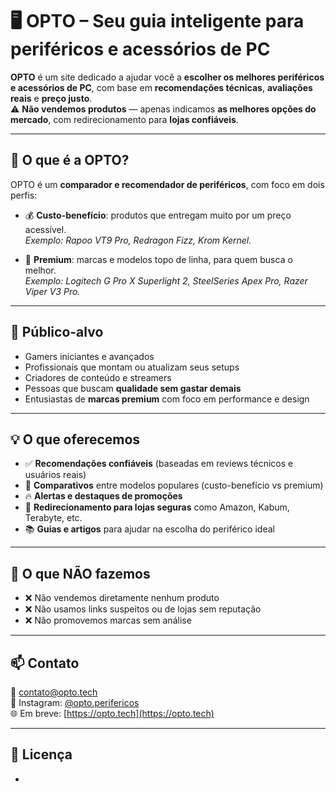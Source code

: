 # 🖥️ OPTO – Seu guia inteligente para periféricos e acessórios de PC

**OPTO** é um site dedicado a ajudar você a **escolher os melhores periféricos e acessórios de PC**, com base em **recomendações técnicas**, **avaliações reais** e **preço justo**.  
⚠️ **Não vendemos produtos** — apenas indicamos **as melhores opções do mercado**, com redirecionamento para **lojas confiáveis**.

---

## 🔧 O que é a OPTO?

OPTO é um **comparador e recomendador de periféricos**, com foco em dois perfis:

- 💰 **Custo-benefício**: produtos que entregam muito por um preço acessível.  
  *Exemplo: Rapoo VT9 Pro, Redragon Fizz, Krom Kernel.*

- 💎 **Premium**: marcas e modelos topo de linha, para quem busca o melhor.  
  *Exemplo: Logitech G Pro X Superlight 2, SteelSeries Apex Pro, Razer Viper V3 Pro.*

---

## 🎯 Público-alvo

- Gamers iniciantes e avançados  
- Profissionais que montam ou atualizam seus setups  
- Criadores de conteúdo e streamers  
- Pessoas que buscam **qualidade sem gastar demais**  
- Entusiastas de **marcas premium** com foco em performance e design

---

## 💡 O que oferecemos

- ✅ **Recomendações confiáveis** (baseadas em reviews técnicos e usuários reais)  
- 🔎 **Comparativos** entre modelos populares (custo-benefício vs premium)  
- 🔥 **Alertas e destaques de promoções**  
- 🛒 **Redirecionamento para lojas seguras** como Amazon, Kabum, Terabyte, etc.  
- 📚 **Guias e artigos** para ajudar na escolha do periférico ideal

---

## 🚫 O que NÃO fazemos

- ❌ Não vendemos diretamente nenhum produto  
- ❌ Não usamos links suspeitos ou de lojas sem reputação  
- ❌ Não promovemos marcas sem análise

---

## 📫 Contato

📧 contato@opto.tech  
📸 Instagram: [@opto.perifericos](https://instagram.com/opto.perifericos)  
🌐 Em breve: [https://opto.tech](https://opto.tech)

---

## 📝 Licença

-
